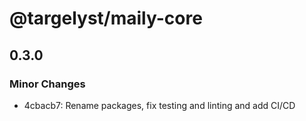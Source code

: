 # @targelyst/maily-core

## 0.3.0

### Minor Changes

- 4cbacb7: Rename packages, fix testing and linting and add CI/CD
